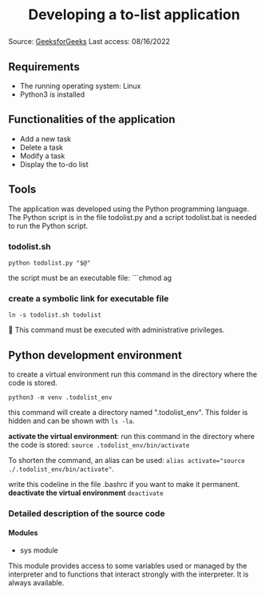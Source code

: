 # <p style="text-align:center">Developing a to-list application</p>
Source: [GeeksforGeeks](https://www.geeksforgeeks.org/how-to-make-a-todo-list-cli-application-using-python/)
Last access: 08/16/2022

## Requirements 
+ The running operating system: Linux
+ Python3 is installed

## Functionalities of the application 
+ Add a new task
+ Delete a task 
+ Modify a task 
+ Display the to-do list 

## Tools 
The application was developed using the Python programming language. The Python script is in the file todolist.py and a script todolist.bat is needed to run the Python script.

### todolist.sh
```
python todolist.py "$@"
```

the script must be an executable file: ```chmod ag
### create a symbolic link for executable file
```ln -s todolist.sh todolist```

:memo: This command must be executed with administrative privileges.
## Python development environment
to create a virtual environment run this command in the directory where the code is stored.
```
python3 -m venv .todolist_env
```
this command will create a directory named ".todolist_env". This folder is hidden and can be shown with ```ls -la```. 

**activate the virtual environment**:
run this command in the directory where the code is stored:
```source .todolist_env/bin/activate```

To shorten the command, an alias can be used: ```alias activate="source ./.todolist_env/bin/activate"```. 

write this codeline in the file .bashrc if you want to make it permanent.
**deactivate the virtual environment**
```deactivate```

### Detailed description of the source code
#### Modules
- sys module

This module provides access to some variables used or managed by the interpreter and to functions that interact strongly with the interpreter. It is always available.
